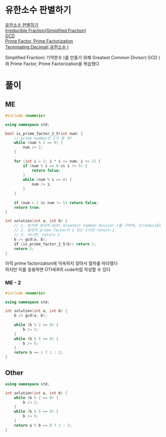 # 유한소수 판별하기
[유한소수 판별하기](https://school.programmers.co.kr/learn/courses/30/lessons/120878)   
[Irreducible Fraction(Simplified Fraction)](/2_Math/number/2_Irreducible_Fraction.md)   
[GCD](/2_Math/number/3_GCD.md)   
[Prime Factor, Prime Factorization](/2_Math/number/6_Number_Theory.md/#1-prime-number-소수-)   
[Terminating Decimal( 유한소수 )](/2_Math/number/7_Terminating_Decimal.md)   

Simplified Fraction( 기약분수 )를 만들기 위해 Greatest Common Divisor( GCD )와 Prime Factor, Prime Factorization을 복습했다   

# 풀이
## ME
```cpp
#include <numeric>

using namespace std;

bool is_prime_factor_2_5(int num) {
    // prime number인 2가 몇 개?
    while (num % 2 == 0) {
        num /= 2;
    }
    
    for (int i = 3; i * i <= num; i += 2) {
        if (num % i == 0 && i != 5) {
            return false;
        }
        while (num % i == 0) {
            num /= i;
        }
    }
    
    if (num > 2 && num != 5) return false;
    return true;
}

int solution(int a, int b) {
    // 1. 분자와 분모의 GCD( Greatest Common Divisor )를 구하여, Irreducible Fraction으로 만든다
    // 2. 분모의 prime factor가 2 또는 5이면 return 1
    // 3. 아니면, return 2
    b /= gcd(a, b);
    if (is_prime_factor_2_5(b)) return 1;
    return 2;
}
```
아직 prime factorization에 익숙하지 않아서 절차를 따라했다   
하지만 이를 응용하면 OTHER의 code처럼 작성할 수 있다   

### ME - 2
```CPP
#include <numeric>

using namespace std;

int solution(int a, int b) {
    b /= gcd(a, b);
    
    while (b % 2 == 0) {
        b /= 2;
    }
    while (b % 5 == 0) {
        b /= 5;
    }
    return b == 1 ? 1 : 2;
}
```

## Other
```cpp
using namespace std;

int solution(int a, int b) {
    while (b % 2 == 0) {
        b /= 2;
    }
    while (b % 5 == 0) {
        b /= 5;
    }
    return a % b == 0 ? 1 : 2;
}
```